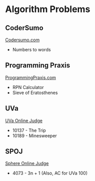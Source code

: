 # Algorithm Problems #

## CoderSumo ##

[Codersumo.com](http://codersumo.com)

* Numbers to words

## Programming Praxis ##

[ProgrammingPraxis.com](http://programmingpraxis.com)

* RPN Calculator
* Sieve of Eratosthenes

## UVa ##

[UVa Online Judge](http://uva.onlinejudge.org)

* 10137 - The Trip
* 10189 - Minesweeper

## SPOJ ##

[Sphere Online Judge](http://www.spoj.pl)

* 4073 - 3n + 1 (Also, AC for UVa 100)
